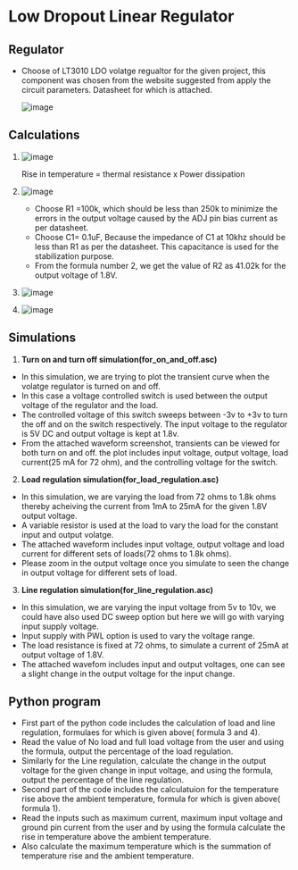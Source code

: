 # Low Dropout Linear Regulator

## Regulator
- Choose of LT3010 LDO volatge regualtor for the given project, this component was chosen from the website suggested from apply the circuit parameters. Datasheet for which is attached.

    ![image](https://user-images.githubusercontent.com/114356023/235420108-778e96f2-1322-46ca-9bd9-9924904c83e6.png)

## Calculations
1. ![image](https://user-images.githubusercontent.com/114356023/235420275-c2e62735-2461-48a7-b590-db5f4ebd965c.png)

    Rise in temperature = thermal resistance x Power dissipation

2. ![image](https://user-images.githubusercontent.com/114356023/235420428-0c448e76-8cef-4c97-9f32-d161caaab8e3.png)

    -  Choose R1 =100k, which should be less than 250k to minimize the errors in the output voltage caused by the ADJ pin bias current as per datasheet.
    -  Choose C1= 0.1uF, Because the impedance of C1 at 10khz should be less than R1 as per the datasheet. This capacitance is used for the stabilization purpose.
    - From the formula number 2, we get the value of R2 as 41.02k for the output voltage of 1.8V.
3. ![image](https://user-images.githubusercontent.com/114356023/235420545-f7552ef8-c0f8-4d7b-9683-c93fa7afd87a.png)

4. ![image](https://user-images.githubusercontent.com/114356023/235420579-20a2c8c1-346c-4d13-a657-f866f323a014.png)

## Simulations
1. <b>Turn on and turn off simulation(for_on_and_off.asc)</b>
- In this simulation, we are trying to plot the transient curve when the volatge regulator is turned on and off.
-  In this case a voltage controlled switch is used between the output voltage of the regulator and the load.
- The controlled voltage of this switch sweeps between -3v to +3v to turn the off and on the switch respectively. The input voltage to the regulator is 5V DC and output voltage is kept at 1.8v.
- From the attached waveform screenshot, transients can be viewed for both turn on and off. the plot includes input voltage, output voltage, load current(25 mA for 72 ohm), and the controlling voltage for the switch.
2. <b>Load regulation simulation(for_load_regulation.asc)</b>
-  In this simulation, we are varying the load from 72 ohms to 1.8k ohms thereby acheiving the current from 1mA to 25mA for the given 1.8V output voltage.
- A variable resistor is used at the load to vary the load for the constant input and output volatge.
- The attached waveform includes input voltage, output voltage and load current for different sets of loads(72 ohms to 1.8k ohms).
- Please zoom in the output voltage once you simulate to seen the change in output voltage for different sets of load.
3. <b>Line regulation simulation(for_line_regulation.asc)</b>
- In this simulation, we are varying the input voltage from 5v to 10v, we could have also used DC sweep option but here we will go with varying input supply voltage.
- Input supply with PWL option is used to vary the voltage range.
- The load resistance is fixed at 72 ohms, to simulate a current of 25mA at output voltage of 1.8V.
- The attached wavefom includes input and output voltages, one can see a slight change in the output voltage for the input change.

## Python program
- First part of the python code includes the calculation of load and line regulation, formulaes for which is given above( formula 3 and 4).
- Read the value of No load and full load voltage from the user and using the formula, output the percentage of the load regulation.
- Similarly for the Line regulation, calculate the change in the output voltage for the given change in input voltage, and using the formula, output the percentage of the line regulation.
- Second part of the code includes the calculatuion for the temperature rise above the ambient temperature, formula for which is given above( formula 1).
- Read the inputs such as maximum current, maximum input voltage and ground pin current from the user and by using the formula calculate the rise in temperature above the ambient temperature.
- Also calculate the maximum temperature which is the summation of temperature rise and the ambient temperature.
